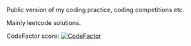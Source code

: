 Public version of my coding practice, coding competitions etc.

Mainly leetcode solutions.

CodeFactor score: [![CodeFactor](https://www.codefactor.io/repository/github/mcimpoi/coding_practice_public/badge)](https://www.codefactor.io/repository/github/mcimpoi/coding_practice_public)
